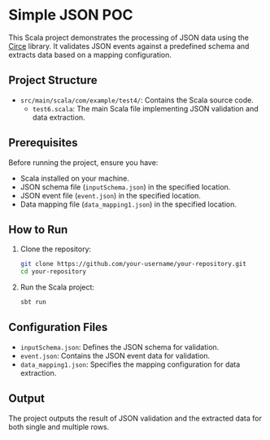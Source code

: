 # Simple JSON POC

This Scala project demonstrates the processing of JSON data using the [Circe](https://circe.github.io/circe/) library. It validates JSON events against a predefined schema and extracts data based on a mapping configuration.

## Project Structure

- `src/main/scala/com/example/test4/`: Contains the Scala source code.
    - `test6.scala`: The main Scala file implementing JSON validation and data extraction.

## Prerequisites

Before running the project, ensure you have:

- Scala installed on your machine.
- JSON schema file (`inputSchema.json`) in the specified location.
- JSON event file (`event.json`) in the specified location.
- Data mapping file (`data_mapping1.json`) in the specified location.

## How to Run

1. Clone the repository:

    ```bash
    git clone https://github.com/your-username/your-repository.git
    cd your-repository
    ```

2. Run the Scala project:

    ```bash
    sbt run
    ```

## Configuration Files

- `inputSchema.json`: Defines the JSON schema for validation.
- `event.json`: Contains the JSON event data for validation.
- `data_mapping1.json`: Specifies the mapping configuration for data extraction.

## Output

The project outputs the result of JSON validation and the extracted data for both single and multiple rows.
